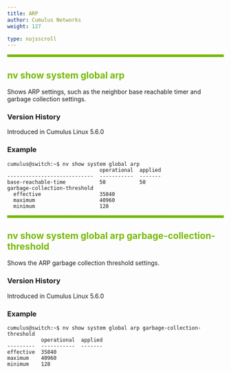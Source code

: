 ```yaml
---
title: ARP
author: Cumulus Networks
weight: 127

type: nojsscroll
---
```

<style>
h { color: RGB(118,185,0)}
</style>
<HR STYLE="BORDER: DASHED RGB(118,185,0) 0.5PX;BACKGROUND-COLOR: RGB(118,185,0);HEIGHT: 4.0PX;"/>

## <h>nv show system global arp</h>

Shows ARP settings, such as the neighbor base reachable timer and garbage collection settings.

### Version History

Introduced in Cumulus Linux 5.6.0

### Example

```
cumulus@switch:~$ nv show system global arp
                              operational  applied
----------------------------  -----------  -------
base-reachable-time           50           50   
garbage-collection-threshold                      
  effective                   35840               
  maximum                     40960               
  minimum                     128            
```

<HR STYLE="BORDER: DASHED RGB(118,185,0) 0.5PX;BACKGROUND-COLOR: RGB(118,185,0);HEIGHT: 4.0PX;"/>

## <h>nv show system global arp garbage-collection-threshold</h>

Shows the ARP garbage collection threshold settings.

### Version History

Introduced in Cumulus Linux 5.6.0

### Example

```
cumulus@switch:~$ nv show system global arp garbage-collection-threshold
           operational  applied
---------  -----------  -------
effective  35840               
maximum    40960               
minimum    128           
```
